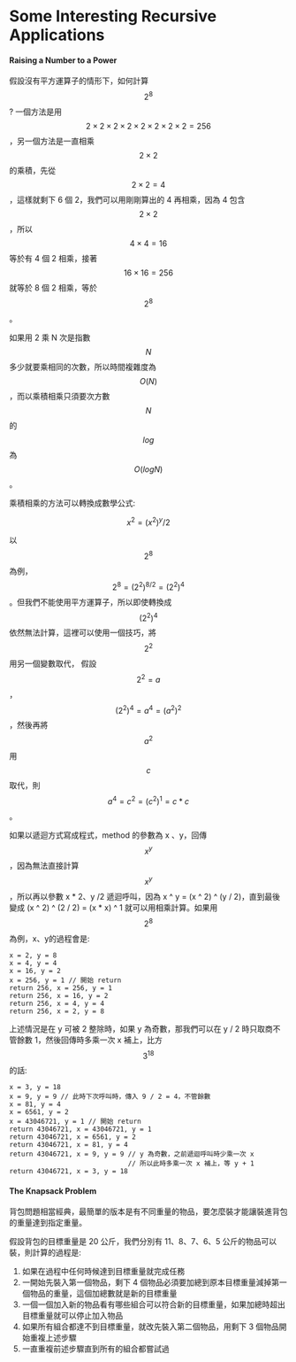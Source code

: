 # Some Interesting Recursive Applications

#### Raising a Number to a Power

假設沒有平方運算子的情形下，如何計算 $$2 ^ 8$$ ? 一個方法是用 $$2 \times 2 \times 2 \times 2 \times 2 \times 2 \times 2 \times 2 = 256$$，另一個方法是一直相乘 $$2 \times 2$$ 的乘積，先從 $$2 \times 2 = 4$$，這樣就剩下 6 個 2，我們可以用剛剛算出的 4 再相乘，因為 4 包含 $$2 \times 2$$，所以 $$4 \times 4 = 16$$ 等於有 4 個 2 相乘，接著 $$16 \times 16 = 256$$ 就等於 8 個 2 相乘，等於 $$2 ^ 8$$。

如果用 2 乘 N 次是指數 $$N$$ 多少就要乘相同的次數，所以時間複雜度為 $$O(N)$$，而以乘積相乘只須要次方數 $$N$$ 的 $$log$$ 為 $$O(logN)$$。

乘積相乘的方法可以轉換成數學公式:

$$
x^2=(x^2)^y/2
$$

以  $$2^8$$ 為例，$$2 ^ 8 = (2 ^ 2) ^ {8 / 2} = (2 ^ 2) ^ 4$$。但我們不能使用平方運算子，所以即使轉換成 $$(2 ^ 2) ^ 4$$ 依然無法計算，這裡可以使用一個技巧，將 $$2 ^ 2$$ 用另一個變數取代， 假設 $$2 ^ 2 = a$$，$$(2 ^ 2) ^ 4 = a ^ 4 = (a ^ 2) ^ 2$$，然後再將 $$a ^ 2$$ 用 $$c$$ 取代，則 $$a ^ 4 = c ^ 2 = (c ^ 2) ^ 1 = c * c$$。 

如果以遞迴方式寫成程式，method 的參數為 x 、y，回傳 $$x ^ y$$，因為無法直接計算 $$x ^ y$$ ，所以再以參數 x \* 2、y /2 遞迴呼叫，因為 x ^ y = \(x ^ 2\) ^ \(y / 2\)，直到最後變成 \(x ^ 2\) ^ \(2 / 2\) = \(x \* x\) ^ 1 就可以用相乘計算。如果用 $$2 ^ 8$$ 為例，x、y的過程會是:

```text
x = 2, y = 8
x = 4, y = 4
x = 16, y = 2
x = 256, y = 1 // 開始 return
return 256, x = 256, y = 1
return 256, x = 16, y = 2
return 256, x = 4, y = 4
return 256, x = 2, y = 8
```

上述情況是在 y 可被 2 整除時，如果 y 為奇數，那我們可以在 y / 2 時只取商不管餘數 1，然後回傳時多乘一次 x 補上，比方 $$3 ^ {18}$$ 的話:

```text
x = 3, y = 18
x = 9, y = 9 // 此時下次呼叫時，傳入 9 / 2 = 4，不管餘數
x = 81, y = 4
x = 6561, y = 2
x = 43046721, y = 1 // 開始 return
return 43046721, x = 43046721, y = 1
return 43046721, x = 6561, y = 2
return 43046721, x = 81, y = 4
return 43046721, x = 9, y = 9 // y 為奇數，之前遞迴呼叫時少乘一次 x
                              // 所以此時多乘一次 x 補上，等 y + 1
return 43046721, x = 3, y = 18

```

#### The Knapsack Problem

背包問題相當經典，最簡單的版本是有不同重量的物品，要怎麼裝才能讓裝進背包的重量達到指定重量。

假設背包的目標重量是 20 公斤，我們分別有 11、8、7、6、5 公斤的物品可以裝，則計算的過程是:

1. 如果在過程中任何時候達到目標重量就完成任務
2. 一開始先裝入第一個物品，剩下 4 個物品必須要加總到原本目標重量減掉第一個物品的重量，這個加總數就是新的目標重量
3. 一個一個加入新的物品看有哪些組合可以符合新的目標重量，如果加總時超出目標重量就可以停止加入物品
4. 如果所有組合都達不到目標重量，就改先裝入第二個物品，用剩下 3 個物品開始重複上述步驟
5. 一直重複前述步驟直到所有的組合都嘗試過



